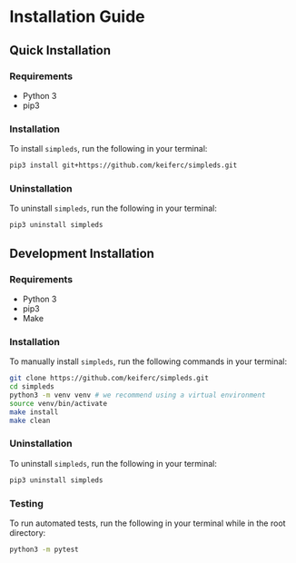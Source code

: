 # Installation Guide

## Quick Installation

### Requirements

- Python 3
- pip3

### Installation

To install `simpleds`, run the following in your terminal:

```bash
pip3 install git+https://github.com/keiferc/simpleds.git
```

### Uninstallation

To uninstall `simpleds`, run the following in your terminal: 

```bash
pip3 uninstall simpleds
```


## Development Installation

### Requirements

- Python 3
- pip3
- Make

### Installation

To manually install `simpleds`, run the following commands in your terminal:

```bash
git clone https://github.com/keiferc/simpleds.git
cd simpleds
python3 -m venv venv # we recommend using a virtual environment
source venv/bin/activate
make install
make clean
```

### Uninstallation

To uninstall `simpleds`, run the following in your terminal:

```bash
pip3 uninstall simpleds
```

### Testing

To run automated tests, run the following in your terminal while in the root
directory:

```bash
python3 -m pytest
```
